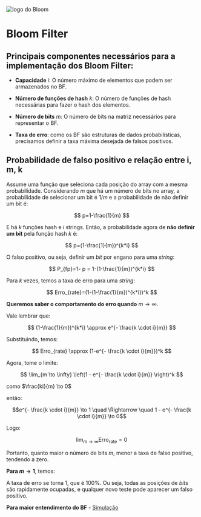 ![logo do Bloom](https://www.andreinc.net/assets/images/2022-03-01-on-implementing-bloom-filters-in-c/bloomexplained.drawio.png)

# Bloom Filter

## Principais componentes necessários para a implementação dos Bloom Filter:

- **Capacidade** *i*: O número máximo de elementos que podem ser armazenados no BF.

- **Número de funções de hash** *k*: O número de funções de hash necessárias para fazer o hash dos elementos.

- **Número de bits** *m*: O número de bits na matriz necessários para representar o BF.

- **Taxa de erro**: como os BF são estruturas de dados probabilísticas, precisamos definir a taxa máxima desejada de falsos positivos.

## Probabilidade de falso positivo e relação entre i, m, k

Assume uma função que seleciona cada posição do array com a mesma probabilidade. Considerando *m* que há um número de bits no array, a probabilidade de selecionar um bit é 1/*m* e a probabilidade de não definir um bit é:

$$
p=1-\frac{1}{m}
$$

E há *k* funções hash e *i* strings. Então, a probabilidade agora de **não definir um bit** pela função hash *k* é:

$$
p=(1-\frac{1}{m})^{k*i}
$$

O falso positivo, ou seja, definir um *bit* por engano para uma *string*:


$$
P_{fp}=1- p = 1-(1-\frac{1}{m})^{k*i}
$$

Para *k* vezes, temos a taxa de erro para uma *string*:

$$
Erro_{rate}=(1-(1-\frac{1}{m})^{k*i})^k
$$

**Queremos saber o comportamento do erro quando** $m \to \infty$.

Vale lembrar que: 

$$
(1-\frac{1}{m})^{k*i} \approx e^{- \frac{k \cdot i}{m}}
$$

Substituindo, temos:

$$
Erro_{rate} \approx (1-e^{- \frac{k \cdot i}{m}})^k
$$

Agora, tome o limite:

$$
\lim_{m \to \infty} \left(1 - e^{- \frac{k \cdot i}{m}} \right)^k
$$

como $\frac{ki}{m} \to 0$

então: 

$$e^{- \frac{k \cdot i}{m}} \to 1 \quad \Rightarrow \quad 1 - e^{- \frac{k \cdot i}{m}} \to 0$$

Logo:

$$\lim_{m \to \infty} \text{Erro}_{\text{rate}} = 0$$

Portanto, quanto maior o número de bits $m$, menor a taxa de falso positivo, tendendo a zero.


**Para $m \to 1$**, temos:

A taxa de erro se torna 1, que é $100\%$. Ou seja, todas as posições de *bits* são rapidamente ocupadas, e qualquer novo teste pode aparecer um falso positivo.




**Para maior entendimento do BF** - [Simulação]( https://programaai.github.io/bloom-filters/)